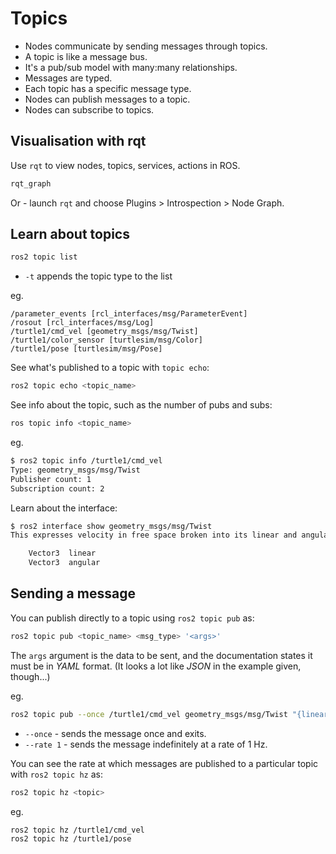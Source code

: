 # Topics

* Nodes communicate by sending messages through topics.
* A topic is like a message bus.
* It's a pub/sub model with many:many relationships.
* Messages are typed.
* Each topic has a specific message type.
* Nodes can publish messages to a topic.
* Nodes can subscribe to topics.

## Visualisation with rqt

Use `rqt` to view nodes, topics, services, actions in ROS.

```bash
rqt_graph
```

Or - launch `rqt` and choose Plugins > Introspection > Node Graph.

## Learn about topics

```bash
ros2 topic list
```

* `-t` appends the topic type to the list

eg.

```text
/parameter_events [rcl_interfaces/msg/ParameterEvent]
/rosout [rcl_interfaces/msg/Log]
/turtle1/cmd_vel [geometry_msgs/msg/Twist]
/turtle1/color_sensor [turtlesim/msg/Color]
/turtle1/pose [turtlesim/msg/Pose]
```

See what's published to a topic with `topic echo`:

```bash
ros2 topic echo <topic_name>
```

See info about the topic, such as the number of pubs and subs:

```bash
ros topic info <topic_name>
```

eg.

```bash
$ ros2 topic info /turtle1/cmd_vel
Type: geometry_msgs/msg/Twist
Publisher count: 1
Subscription count: 2
```

Learn about the interface:

```bash
$ ros2 interface show geometry_msgs/msg/Twist
This expresses velocity in free space broken into its linear and angular parts.

    Vector3  linear
    Vector3  angular
```

## Sending a message

You can publish directly to a topic using `ros2 topic pub` as:

```bash
ros2 topic pub <topic_name> <msg_type> '<args>'
```

The `args` argument is the data to be sent, and the documentation states it must be in _YAML_ format. (It looks a lot like _JSON_ in the example given, though...)

eg.

```bash
ros2 topic pub --once /turtle1/cmd_vel geometry_msgs/msg/Twist "{linear: {x: 2.0, y: 0.0, z: 0.0}, angular: {x: 0.0, y: 0.0, z: 1.8}}"
```

* `--once` - sends the message once and exits.
* `--rate 1` - sends the message indefinitely at a rate of 1 Hz.

You can see the rate at which messages are published to a particular topic with `ros2 topic hz` as:

```bash
ros2 topic hz <topic>
```

eg.

```bash
ros2 topic hz /turtle1/cmd_vel
ros2 topic hz /turtle1/pose
```

